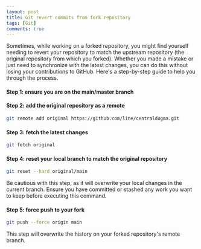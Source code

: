 ```yaml
---
layout: post
title: Git revert commits from fork repository
tags: [Git]
comments: true
---
```

Sometimes, while working on a forked repository, you might find yourself needing to revert your repository to match the upstream repository (the original repository from which you forked). Whether you made a mistake or just need to synchronize with the latest changes, you can do this without losing your contributions to GitHub. Here's a step-by-step guide to help you through the process.

#### Step 1: ensure you are on the main/master branch
#### Step 2: add the original repository as a remote
```bash
git remote add original https://github.com/line/centraldogma.git
```
#### Step 3: fetch the latest changes
```bash
git fetch original
```
#### Step 4: reset your local branch to match the original repository
```bash
git reset --hard original/main
```
Be cautious with this step, as it will overwrite your local changes in the current branch. Ensure you have committed or stashed any work you want to keep before executing this command.
#### Step 5: force push to your fork
```bash
git push --force origin main
```
This step will overwrite the history on your forked repository's remote branch.
